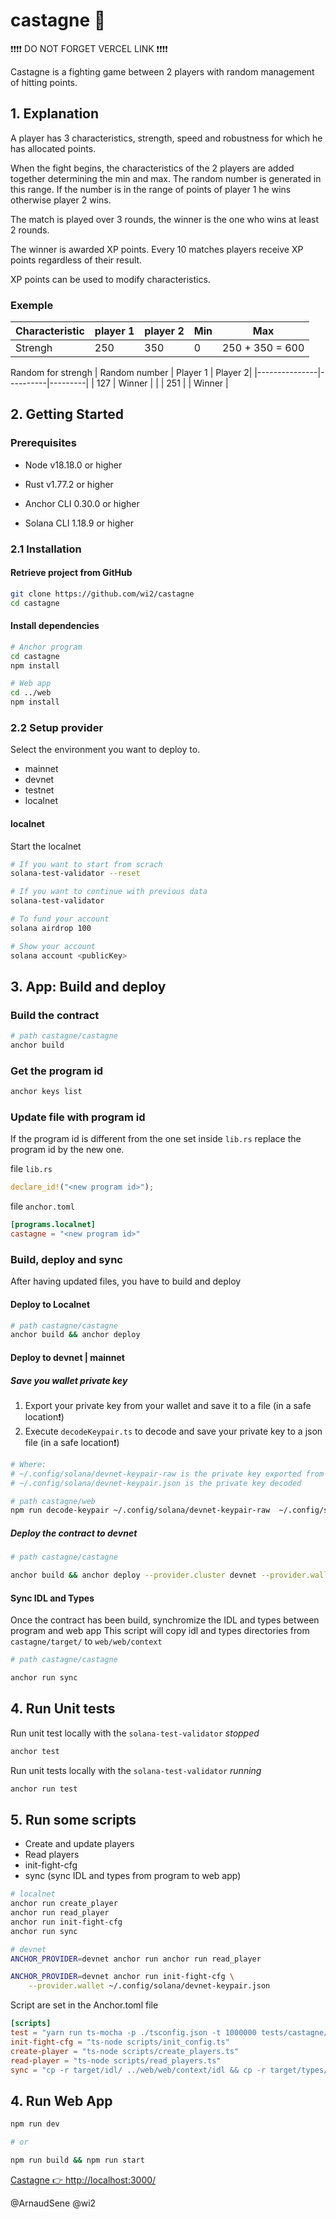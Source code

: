 # castagne 🥊

❗️❗️❗️❗️ DO NOT FORGET VERCEL LINK ❗️❗️❗️❗️

Castagne is a fighting game between 2 players with random management of hitting points.

## 1. Explanation

A player has 3 characteristics, strength, speed and robustness for which he has allocated points.

When the fight begins, the characteristics of the 2 players are added together determining the min and max. The random number is generated in this range. If the number is in the range of points of player 1 he wins otherwise player 2 wins.

The match is played over 3 rounds, the winner is the one who wins at least 2 rounds.

The winner is awarded XP points.
Every 10 matches players receive XP points regardless of their result.

XP points can be used to modify characteristics.

### Exemple

| Characteristic | player 1 | player 2 | Min | Max            |
|----------------|----------|----------|-----|----------------|
| Strengh        | 250      | 350      | 0   | 250 + 350 = 600|

Random for strengh
| Random number | Player 1 | Player 2|
|---------------|----------|---------|
| 127           | Winner   |         |
| 251           |          | Winner  |

## 2. Getting Started

### Prerequisites

- Node v18.18.0 or higher

- Rust v1.77.2 or higher
- Anchor CLI 0.30.0 or higher
- Solana CLI 1.18.9 or higher

### 2.1 Installation

#### Retrieve project from GitHub

```bash
git clone https://github.com/wi2/castagne
cd castagne
```

#### Install dependencies

```bash
# Anchor program
cd castagne
npm install

# Web app
cd ../web
npm install
```

### 2.2 Setup provider

Select the environment you want to deploy to.

- mainnet
- devnet
- testnet
- localnet

#### localnet

Start the localnet

```bash
# If you want to start from scrach
solana-test-validator --reset

# If you want to continue with previous data
solana-test-validator

# To fund your account
solana airdrop 100

# Show your account
solana account <publicKey>
```

## 3. App: Build and deploy

### Build the contract

```bash
# path castagne/castagne
anchor build
```

### Get the program id

```bash
anchor keys list
```

### Update file with program id

If the program id is different from the one set inside `lib.rs` replace the program id by the new one.

file `lib.rs`

```rust
declare_id!("<new program id>");
```

file `anchor.toml`

```toml
[programs.localnet]
castagne = "<new program id>"
```

### Build, deploy and sync

After having updated files, you have to build and deploy

#### Deploy to Localnet

```bash
# path castagne/castagne
anchor build && anchor deploy
```

#### Deploy to devnet | mainnet

##### Save you wallet private key

1. Export your private key from your wallet and save it to a file (in a safe location❗️)
2. Execute `decodeKeypair.ts` to decode and save your private key to a json file (in a safe location❗️)

```bash
# Where:
# ~/.config/solana/devnet-keypair-raw is the private key exported from your wallet
# ~/.config/solana/devnet-keypair.json is the private key decoded

# path castagne/web
npm run decode-keypair ~/.config/solana/devnet-keypair-raw  ~/.config/solana/devnet-keypair.json
```

##### Deploy the contract to devnet

```bash
# path castagne/castagne

anchor build && anchor deploy --provider.cluster devnet --provider.wallet ~/.config/solana/devnet-keypair.json
```

#### Sync IDL and Types

Once the contract has been build, synchromize the IDL and types between program and web app
This script will copy idl and types directories from `castagne/target/` to `web/web/context`

```bash
# path castagne/castagne

anchor run sync
```

## 4. Run Unit tests

Run unit test locally with the `solana-test-validator` *stopped*

```bash
anchor test
```

Run unit tests locally with the `solana-test-validator` *running*

```bash
anchor run test
```

## 5. Run some scripts

- Create and update players
- Read players
- init-fight-cfg
- sync (sync IDL and types from program to web app)

```bash
# localnet
anchor run create_player
anchor run read_player
anchor run init-fight-cfg
anchor run sync

# devnet
ANCHOR_PROVIDER=devnet anchor run anchor run read_player

ANCHOR_PROVIDER=devnet anchor run init-fight-cfg \
    --provider.wallet ~/.config/solana/devnet-keypair.json
```

Script are set in the Anchor.toml file

```toml
[scripts]
test = "yarn run ts-mocha -p ./tsconfig.json -t 1000000 tests/castagne/*.ts"
init-fight-cfg = "ts-node scripts/init_config.ts"
create-player = "ts-node scripts/create_players.ts"
read-player = "ts-node scripts/read_players.ts"
sync = "cp -r target/idl/ ../web/web/context/idl && cp -r target/types/ ../web/web/context/types"
```

## 4. Run Web App

```bash
npm run dev

# or

npm run build && npm run start
```

[Castagne 👉 http://localhost:3000/ ](http://localhost:3000/)


@ArnaudSene
@wi2